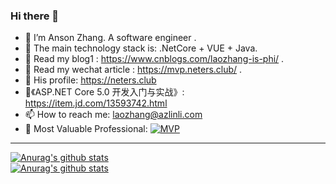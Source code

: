 ### Hi there 👋


- 🔭 I’m Anson Zhang. A software engineer .
- 👯 The main technology stack is: .NetCore + VUE + Java.
- 👒 Read my blog1 : https://www.cnblogs.com/laozhang-is-phi/ .
- 📃 Read my wechat article : https://mvp.neters.club/ .
- 💬 His profile: https://neters.club
- 📕《ASP.NET Core 5.0 开发入门与实战》: https://item.jd.com/13593742.html
- 📫 How to reach me: laozhang@azlinli.com  
- 🎉 Most Valuable Professional: [![MVP](http://apk.neters.club/MVP_Logo_Horizontal_Preferred_Cyan300_CMYK_72ppi.png)](https://docs.microsoft.com/zh-cn/dotnet/fundamentals/?WT.mc_id=DOP-MVP-5003704) 

  
********************  
   

[![Anurag's github stats](https://github-profile-trophy.vercel.app/?username=anjoy8&title=Star,Follower,Commit,Issue&theme=chartreuse-dark)](https://github.com/anjoy8)   
[![Anurag's github stats](https://github-readme-stats.vercel.app/api/top-langs/?username=anjoy8&langs_count=8&hide=&exclude_repo=Shopsnweb-xf)](https://github-readme-stats.vercel.app)    
